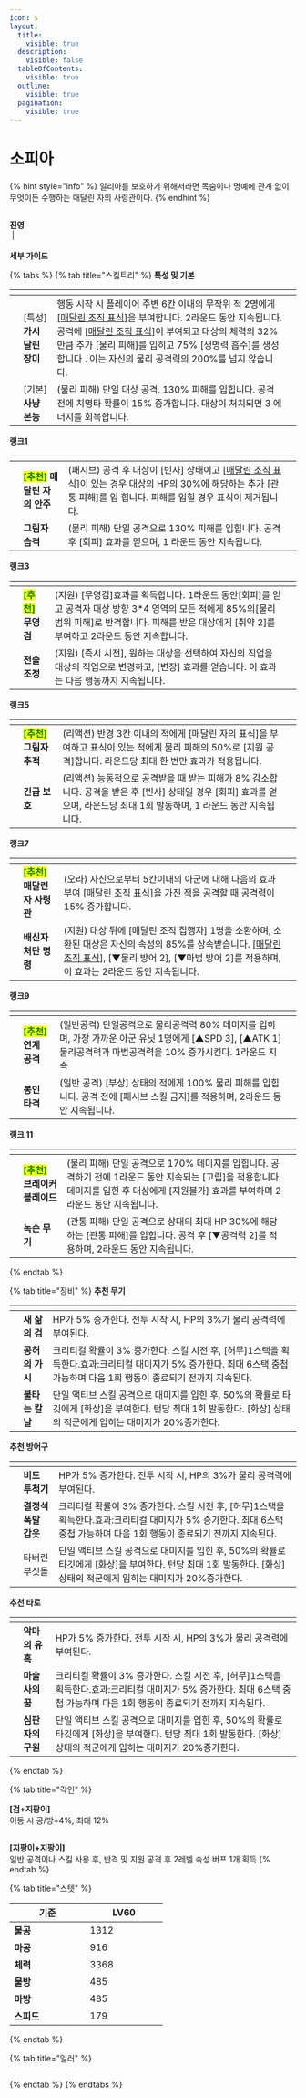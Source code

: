 ```yaml
---
icon: s
layout:
  title:
    visible: true
  description:
    visible: false
  tableOfContents:
    visible: true
  outline:
    visible: true
  pagination:
    visible: true
---
```


# 소피아

{% hint style="info" %}
일리아를 보호하기 위해서라면 목숨이나 명예에 관계 없이 무엇이든 수행하는 매달린 자의 사령관이다.&#x20;
{% endhint %}

<div align="left">

<figure><img src="../../.gitbook/assets/32.png" alt=""><figcaption></figcaption></figure>

</div>

**진영**\
<img src="../../.gitbook/assets/1 (28).png" alt="" data-size="line"><img src="../../.gitbook/assets/2 (27).png" alt="" data-size="line"> | <img src="../../.gitbook/assets/침입자.webp" alt="" data-size="line">\
\
**세부 가이드**

{% tabs %}
{% tab title="스킬트리" %}
**특성 및 기본**

<table data-view="cards"><thead><tr><th></th><th></th><th></th><th data-hidden data-card-cover data-type="files"></th></tr></thead><tbody><tr><td><img src="../../.gitbook/assets/0 (3).webp" alt=""> </td><td>[특성] <strong>가시 달린 장미</strong></td><td>행동 시작 시 플레이어 주변 6칸 이내의 무작위 적 2명에게 <a data-footnote-ref href="#user-content-fn-1">[</a><a data-footnote-ref href="#user-content-fn-2">매달린 조직 표식</a><a data-footnote-ref href="#user-content-fn-3">]</a>을 부여합니다. 2라운드 동안 지속됩니다. 공격에 [<a data-footnote-ref href="#user-content-fn-4">매달린 조직 표식</a>]이 부여되고 대상의 체력의 32%만큼 추가 [물리 피해]를 입히고 75% [생명력 흡수]를 생성합니다 . 이는 자신의 물리 공격력의 200%를 넘지 않습니다.</td><td></td></tr><tr><td><img src="../../.gitbook/assets/1 (2).webp" alt=""></td><td>[기본] <strong>사냥 본능</strong></td><td>(물리 피해) 단일 대상 공격. 130% 피해를 입힙니다. 공격 전에 치명타 확률이 15% 증가합니다. 대상이 처치되면 3 에너지를 회복합니다.</td><td></td></tr></tbody></table>

**랭크1**

<table data-view="cards"><thead><tr><th></th><th></th><th></th><th data-hidden data-card-cover data-type="files"></th></tr></thead><tbody><tr><td><img src="../../.gitbook/assets/1 (11).webp" alt=""></td><td><mark style="color:green;"><strong>[추천]</strong></mark><strong> 매달린 자의 안주</strong></td><td>(패시브) 공격 후 대상이 [빈사] 상태이고 [<a data-footnote-ref href="#user-content-fn-5">매달린 조직 표식</a>]이 있는 경우 대상의 HP의 30%에 해당하는 추가 [관통 피해]를 입 힙니다. 피해를 입힐 경우 표식이 제거됩니다.</td><td></td></tr><tr><td><img src="../../.gitbook/assets/2 (1).webp" alt=""></td><td><strong>그림자 습격</strong></td><td>(물리 피해) 단일 공격으로 130% 피해를 입힙니다. 공격 후 [회피] 효과를 얻으며, 1 라운드 동안 지속됩니다.</td><td></td></tr></tbody></table>

**랭크3**

<table data-view="cards"><thead><tr><th></th><th></th><th></th><th data-hidden data-card-cover data-type="files"></th></tr></thead><tbody><tr><td><img src="../../.gitbook/assets/2 (11).webp" alt=""></td><td><mark style="color:green;"><strong>[추천]</strong></mark><strong> 무영검</strong></td><td>(지원) [무영검]효과를 획득합니다. 1라운드 동안[회피]를 얻고 공격자 대상 방향 3*4 영역의 모든 적에게 85%의[물리 범위 피해]로 반격합니다. 피해를 받은 대상에게 [취약  2]를 부여하고 2라운드 동안 지속합니다.</td><td></td></tr><tr><td><img src="../../.gitbook/assets/Tactical-Adjustment.webp" alt=""></td><td><strong>전술 조정</strong> </td><td>(지원) [즉시 시전], 원하는 대상을 선택하여 자신의 직업을 대상의 직업으로 변경하고, [변장] 효과를 얻습니다. 이 효과는 다음 행동까지 지속됩니다.</td><td></td></tr></tbody></table>

**랭크5**

<table data-view="cards"><thead><tr><th></th><th></th><th></th><th data-hidden data-card-cover data-type="files"></th></tr></thead><tbody><tr><td><img src="../../.gitbook/assets/3 (8).webp" alt=""></td><td><mark style="color:green;"><strong>[추천]</strong></mark><strong> 그림자 추적</strong></td><td>(리액션) 반경 3칸 이내의 적에게 [매달린 자의 표식]을 부여하고 표식이 있는 적에게 물리 피해의 50%로 [지원 공격]합니다. 라운드당 최대 한 번만 효과가 적용됩니다.</td><td></td></tr><tr><td><img src="../../.gitbook/assets/Emergency-Hedging.webp" alt=""></td><td><strong>긴급 보호</strong></td><td>(리액션) 능동적으로 공격받을 때 받는 피해가 8% 감소합니다. 공격을 받은 후 [빈사] 상태일 경우 [회피] 효과를 얻으며, 라운드당 최대 1회 발동하며, 1 라운드 동안 지속됩니다.</td><td></td></tr></tbody></table>

**랭크7**

<table data-view="cards"><thead><tr><th></th><th></th><th></th><th data-hidden data-card-cover data-type="files"></th></tr></thead><tbody><tr><td><img src="../../.gitbook/assets/4 (7).webp" alt=""></td><td><mark style="color:green;"><strong>[추천]</strong></mark><strong> 매달린자 사령관</strong></td><td>(오라) 자신으로부터 5칸이내의 아군에 대해 다음의 효과 부여  [<a data-footnote-ref href="#user-content-fn-6">매달린 조직 표식</a>]을 가진 적을 공격할 때 공격력이 15% 증가합니다.</td><td></td></tr><tr><td><img src="../../.gitbook/assets/new_icon_skill_yinmixiangdong.png" alt=""></td><td><strong>배신자 처단 명령</strong></td><td>(지원) 대상 뒤에 [매달린 조직 집행자] 1명을 소환하며, 소환된 대상은 자신의 속성의 85%를 상속받습니다. [<a data-footnote-ref href="#user-content-fn-7">매달린 조직 표식</a>], [▼물리 방어 2], [▼마법 방어 2]를 적용하며, 이 효과는 2라운드 동안 지속됩니다.</td><td></td></tr></tbody></table>

**랭크9**

<table data-view="cards"><thead><tr><th></th><th></th><th></th><th data-hidden data-card-cover data-type="files"></th></tr></thead><tbody><tr><td><img src="../../.gitbook/assets/5 (5).webp" alt=""></td><td><mark style="color:green;"><strong>[추천]</strong></mark><strong> 연계 공격</strong></td><td>(일반공격) 단일공격으로 물리공격력 80% 데미지를 입히며, 가장 가까운 아군 유닛 1명에게 [▲SPD 3], [▲ATK 1] 물리공격력과 마법공격력을 10% 증가시킨다. 1라운드 지속</td><td></td></tr><tr><td><img src="../../.gitbook/assets/Seal-Strike.webp" alt=""></td><td><strong>봉인 타격</strong></td><td>(일반 공격) [부상] 상태의 적에게 100% 물리 피해를 입힙니다. 공격 전에 [패시브 스킬 금지]를 적용하며, 2라운드 동안 지속됩니다.</td><td></td></tr></tbody></table>

**랭크 11**

<table data-view="cards"><thead><tr><th></th><th></th><th></th><th data-hidden data-card-cover data-type="files"></th></tr></thead><tbody><tr><td><img src="../../.gitbook/assets/6 (5).webp" alt=""></td><td><mark style="color:green;"><strong>[추천]</strong></mark><strong> 브레이커 블레이드</strong></td><td>(물리 피해) 단일 공격으로 170% 데미지를 입힙니다. 공격하기 전에 1라운드 동안 지속되는 [고립]을 적용합니다. 데미지를 입힌 후 대상에게 [지원불가] 효과를 부여하며 2라운드 동안 지속됩니다.</td><td></td></tr><tr><td><img src="../../.gitbook/assets/Corrosion-Weapons.webp" alt=""></td><td><strong>녹슨 무기</strong></td><td>(관통 피해) 단일 공격으로 상대의 최대 HP 30%에 해당하는 [관통 피해]를 입힙니다. 공격 후 [▼공격력 2]를 적용하며, 2라운드 동안 지속됩니다.</td><td></td></tr></tbody></table>
{% endtab %}

{% tab title="장비" %}
**추천 무기**

<table data-view="cards"><thead><tr><th></th><th></th><th data-hidden></th></tr></thead><tbody><tr><td><img src="../../.gitbook/assets/80px-新生之刃.png" alt=""></td><td><strong>새 삶의 검</strong></td><td>HP가 5% 증가한다. 전투 시작 시, HP의 3%가 물리 공격력에 부여된다.</td></tr><tr><td><img src="../../.gitbook/assets/80px-虛無之刺.png" alt=""></td><td><strong>공허의 가시</strong></td><td>크리티컬 확률이 3% 증가한다. 스킬 시전 후, [허무]1스택을 획득한다.효과:크리티컬 대미지가 5% 증가한다. 최대 6스택 중첩 가능하며 다음 1회 행동이 종료되기 전까지 지속된다.</td></tr><tr><td><img src="../../.gitbook/assets/80px-永燃之鋒.png" alt=""></td><td><strong>불타는 칼날</strong></td><td>단일 액티브 스킬 공격으로 대미지를 입힌 후, 50%의 확률로 타깃에게 [화상]을 부여한다. 턴당 최대 1회 발동한다. [화상] 상태의 적군에게 입히는 대미지가 20%증가한다.</td></tr></tbody></table>

**추천 방어구**

<table data-view="cards"><thead><tr><th></th><th></th><th data-hidden></th></tr></thead><tbody><tr><td><img src="../../.gitbook/assets/a_20.png" alt=""></td><td><strong>비도 투척기</strong></td><td>HP가 5% 증가한다. 전투 시작 시, HP의 3%가 물리 공격력에 부여된다.</td></tr><tr><td><img src="../../.gitbook/assets/a_7.png" alt=""></td><td><strong>결정석 폭발 갑옷</strong></td><td>크리티컬 확률이 3% 증가한다. 스킬 시전 후, [허무]1스택을 획득한다.효과:크리티컬 대미지가 5% 증가한다. 최대 6스택 중첩 가능하며 다음 1회 행동이 종료되기 전까지 지속된다.</td></tr><tr><td><img src="../../.gitbook/assets/a_9.png" alt=""></td><td>타버린 부싯돌</td><td>단일 액티브 스킬 공격으로 대미지를 입힌 후, 50%의 확률로 타깃에게 [화상]을 부여한다. 턴당 최대 1회 발동한다. [화상] 상태의 적군에게 입히는 대미지가 20%증가한다.</td></tr></tbody></table>

**추천 타로**

<table data-view="cards"><thead><tr><th></th><th></th><th data-hidden></th></tr></thead><tbody><tr><td><img src="../../.gitbook/assets/tar_6.webp" alt=""></td><td><strong>악마의 유혹</strong></td><td>HP가 5% 증가한다. 전투 시작 시, HP의 3%가 물리 공격력에 부여된다.</td></tr><tr><td><img src="../../.gitbook/assets/tar_0.webp" alt=""></td><td><strong>마술사의 꿈</strong></td><td>크리티컬 확률이 3% 증가한다. 스킬 시전 후, [허무]1스택을 획득한다.효과:크리티컬 대미지가 5% 증가한다. 최대 6스택 중첩 가능하며 다음 1회 행동이 종료되기 전까지 지속된다.</td></tr><tr><td><img src="../../.gitbook/assets/tar_7.webp" alt=""></td><td><strong>심판자의 구원</strong></td><td>단일 액티브 스킬 공격으로 대미지를 입힌 후, 50%의 확률로 타깃에게 [화상]을 부여한다. 턴당 최대 1회 발동한다. [화상] 상태의 적군에게 입히는 대미지가 20%증가한다.</td></tr></tbody></table>
{% endtab %}

{% tab title="각인" %}
<img src="../../.gitbook/assets/1 (27).png" alt="" data-size="original">&#x20;

**\[검+지팡이]** \
이동 시 공/방+4%, 최대 12%

<img src="../../.gitbook/assets/3 (27).png" alt="" data-size="original">&#x20;

**\[지팡이+지팡이]** \
일반 공격이나 스킬 사용 후, 반격 및 지원 공격 후 2레벨 속성 버프 1개 획득
{% endtab %}

{% tab title="스텟" %}
<table><thead><tr><th width="117">기준</th><th width="120">LV60</th></tr></thead><tbody><tr><td><strong>물공</strong></td><td>1312</td></tr><tr><td><strong>마공</strong></td><td>916</td></tr><tr><td><strong>체력</strong></td><td>3368</td></tr><tr><td><strong>물방</strong></td><td>485</td></tr><tr><td><strong>마방</strong></td><td>485</td></tr><tr><td><strong>스피드</strong></td><td>179</td></tr></tbody></table>
{% endtab %}

{% tab title="일러" %}
<figure><img src="../../.gitbook/assets/saffiyah-awakened (1).webp" alt=""><figcaption></figcaption></figure>


{% endtab %}
{% endtabs %}





[^1]: 

[^2]: (상태) 특정 스킬 공격을 받으면 추가 데미지를 입는다.

[^3]: 

[^4]: (상태) 특정 스킬 공격을 받으면 추가 데미지를 입는다.

[^5]: (상태) 특정 스킬 공격을 받으면 추가 데미지를 입는다.

[^6]: (상태) 특정 스킬 공격을 받으면 추가 데미지를 입는다.

[^7]: (상태) 특정 스킬 공격을 받으면 추가 데미지를 입는다.

